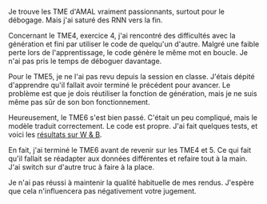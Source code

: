 Je trouve les TME d'AMAL vraiment passionnants, surtout pour le débogage. Mais j'ai saturé des RNN vers la fin.

Concernant le TME4, exercice 4, j'ai rencontré des difficultés avec la génération et fini par utiliser le code de quelqu'un d'autre. Malgré une faible perte lors de l'apprentissage, le code génère le même mot en boucle. Je n'ai pas pris le temps de déboguer davantage.

Pour le TME5, je ne l'ai pas revu depuis la session en classe. J'étais dépité d'apprendre qu'il fallait avoir terminé le précédent pour avancer. Le problème est que je dois réutiliser la fonction de génération, mais je ne suis même pas sûr de son bon fonctionnement.

Heureusement, le TME6 s'est bien passé. C'était un peu compliqué, mais le modèle traduit correctement. Le code est propre. J'ai fait quelques tests, et voici les [résultats sur W & B](https://wandb.ai/charlesattend_/amal).

En fait, j'ai terminé le TME6 avant de revenir sur les TME4 et 5. Ce qui fait qu'il fallait se réadapter aux données différentes et refaire tout à la main. J'ai switch sur d'autre truc à faire à la place.

Je n'ai pas réussi à maintenir la qualité habituelle de mes rendus. J'espère que cela n'influencera pas négativement votre jugement.